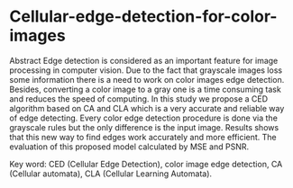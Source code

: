 # Cellular-edge-detection-for-color-images

Abstract
Edge detection is considered as an important feature for image processing in computer vision. Due to the fact that grayscale images loss some information there is a need to work on color images edge detection. Besides, converting a color image to a gray one is a time consuming task and reduces the speed of computing. In this study we propose a CED algorithm based on CA and CLA which is a very accurate and reliable way of edge detecting. Every color edge detection procedure is done via the grayscale rules but the only difference is the input image. Results shows that this new way to find edges work accurately and more efficient. The evaluation of this proposed model calculated by MSE and PSNR. 

Key word: CED (Cellular Edge Detection), color image edge detection, CA (Cellular automata), CLA (Cellular Learning Automata).

